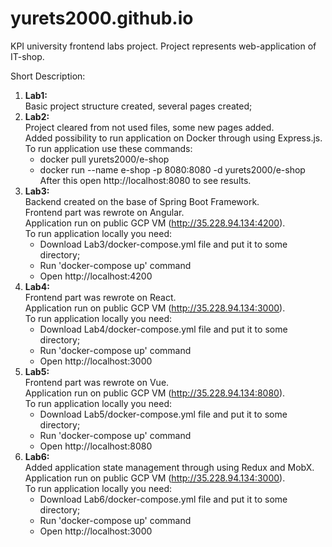 # yurets2000.github.io
KPI university frontend labs project. Project represents web-application of IT-shop. 

Short Description:
1. **Lab1:** <br>
   Basic project structure created, several pages created;
2. **Lab2:** <br>
   Project cleared from not used files, some new pages added. <br>
   Added possibility to run application on Docker through using Express.js. <br>
   To run application use these commands: <br>
    - docker pull yurets2000/e-shop <br>
    - docker run --name e-shop -p 8080:8080 -d yurets2000/e-shop <br>
   After this open http://localhost:8080 to see results.
3. **Lab3:** <br>
   Backend created on the base of Spring Boot Framework. <br>
   Frontend part was rewrote on Angular. <br>
   Application run on public GCP VM (http://35.228.94.134:4200). <br>
   To run application locally you need: <br>
   - Download Lab3/docker-compose.yml file and put it to some directory; <br>
   - Run 'docker-compose up' command <br>
   - Open http://localhost:4200 <br>
4. **Lab4:** <br>
   Frontend part was rewrote on React. <br>
   Application run on public GCP VM (http://35.228.94.134:3000). <br>
   To run application locally you need: <br>
   - Download Lab4/docker-compose.yml file and put it to some directory; <br>
   - Run 'docker-compose up' command <br>
   - Open http://localhost:3000 <br>
5. **Lab5:** <br>
   Frontend part was rewrote on Vue. <br>
   Application run on public GCP VM (http://35.228.94.134:8080). <br>
   To run application locally you need: <br>
   - Download Lab5/docker-compose.yml file and put it to some directory; <br>
   - Run 'docker-compose up' command <br>
   - Open http://localhost:8080 <br>
6. **Lab6:** <br>
   Added application state management through using Redux and MobX. <br>
   Application run on public GCP VM (http://35.228.94.134:3000). <br>
   To run application locally you need: <br>
   - Download Lab6/docker-compose.yml file and put it to some directory; <br>
   - Run 'docker-compose up' command <br>
   - Open http://localhost:3000 <br>      